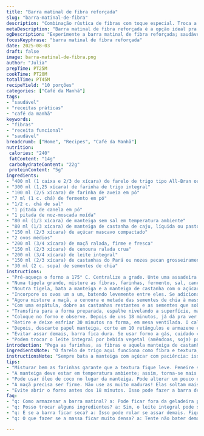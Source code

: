 ```yaml
---
title: "Barra matinal de fibra reforçada"
slug: "barra-matinal-de-fibra"
description: "Combinação rústica de fibras com toque especial. Troca a farinha comum por integral e o leite em pó por farinha de aveia. Adiciona sementes de chia pra dar liga e bolso proteico. Textura crocante das nozes casas com o frescor úmido da cenoura e da maçã. Fermento sutil, quase escondido. Doce na medida do troco, sem grudar. Ideal pra quem curte café da manhã funcional, rápido, sem firula. Conserva fácil, segura um pouco no congelador. Mistura fácil. Panela pra usar, não criar. Sabe aquele cheirinho da infância? Tá ali, só que com um quê de adulto esperto."
metaDescription: "Barra matinal de fibra reforçada é a opção ideal pra um café da manhã nutritivo e prático, cheio de sabores e texturas."
ogDescription: "Experimente a barra matinal de fibra reforçada; saudável e deliciosa, perfeita pra quem busca uma refeição rápida e funcional."
focusKeyphrase: "barra matinal de fibra reforçada"
date: 2025-08-03
draft: false
image: barra-matinal-de-fibra.png
author: "Julia"
prepTime: PT25M
cookTime: PT20M
totalTime: PT45M
recipeYield: "10 porções"
categories: ["Café da Manhã"]
tags:
- "saudável"
- "receitas práticas"
- "café da manhã"
keywords:
- "fibras"
- "receita funcional"
- "saudável"
breadcrumb: ["Home", "Recipes", "Café da Manhã"]
nutrition: 
 calories: "240"
 fatContent: "14g"
 carbohydrateContent: "22g"
 proteinContent: "5g"
ingredients:
- "400 ml (1 caixa e 2/3 de xícara) de farelo de trigo tipo All-Bran ou Buds"
- "300 ml (1,25 xícara) de farinha de trigo integral"
- "100 ml (2/5 xícara) de farinha de aveia em pó"
- "7 ml (1 c. chá) de fermento em pó"
- "1/2 c. chá de sal"
- "1 pitada de canela em pó"
- "1 pitada de noz-moscada moída"
- "80 ml (1/3 xícara) de manteiga sem sal em temperatura ambiente"
- "80 ml (1/3 xícara) de manteiga de castanha de caju, líquida ou pastosa"
- "150 ml (2/3 xícara) de açúcar mascavo compactado"
- "2 ovos médios"
- "200 ml (3/4 xícara) de maçã ralada, firme e fresca"
- "150 ml (2/3 xícara) de cenoura ralada crua"
- "200 ml (3/4 xícara) de leite integral"
- "150 ml (2/3 xícara) de castanhas do Pará ou nozes pecan grosseiramente picadas"
- "30 ml (2 c. sopa) de sementes de chia"
instructions:
- "Pré-aqueça o forno a 175° C. Centralize a grade. Unte uma assadeira retangular (30 x 22 cm) com manteiga e forre com papel manteiga, deixando sobra pra facilitar o desenforme."
- "Numa tigela grande, misture as fibras, farinhas, fermento, sal, canela e noz-moscada. O segredo aqui é peneirar os ingredientes secos para voltar uma mistura aerada; dá textura melhor. Reserve."
- "Noutra tigela, bata a manteiga e a manteiga de castanha com o açúcar mascavo até ficar cremoso e claro — não passar do ponto que vira líquido, só até ficar homogêneo e sem grumos. Isso garante barra menos densa."
- "Incorpore os ovos um a um, batendo levemente entre eles. Se adicionar tudo junto, pode talhar. Essa paciência faz diferença."
- "Agora misture a maçã, a cenoura e metade das sementes de chia à massa cremosa. Em seguida, acrescente a mistura seca aos poucos, intercalando com o leite. Bata só até unir — não quer desenvolve muito glúten nem massa elástica."
- "Com uma espátula, dobre as castanhas restantes e as sementes que sobraram, distribuindo uniformemente, mas delicadamente para não amassar ou liberar óleo. A castanha é a alma da crocância, mas pode virar pasta se for mexida demais."
- "Transfira para a forma preparada, espalhe nivelando a superfície, mas nada muito polido. A textura bruta permite o topo rachar e dourar com charme."
- "Coloque no forno e observe. Depois de uns 18 minutos, já dá pra ver cheirinho de assado, bordas firmes e topo começando a bronzearem. Teste do palito: deve sair com migalhas úmidas, não completamente seco."
- "Retire e deixe esfriar 30 minutos na forma, em mesa ventilada. O calor residual ainda vai ajudar a firmar sem ressecar."
- "Depois, descarte papel manteiga, corte em 10 retângulos e armazene em pote fechado. Vai até 3 dias fora da geladeira, mas na  geladeira aguenta uma semana. Congelar? Embale bem e dura meses. Dá pra descongelar no micro-ondas rapidinho, sem perder textura."
- "Evitar assar demais, barra fica dura. Se usar forno a gás, cuidado com pontos quentes, gira a forma na metade do tempo pra assar por igual."
- "Podem trocar o leite integral por bebida vegetal (amêndoas, soja) para versão vegana; aí substitua o ovo por 'linhaça de um ovo' para amarrar a massa. Manteiga pode ir de óleo de coco, mas muda leve perfil de sabor. Castanhas do Pará dão luxo, mas noz comum funciona bem. Farinha integral deixa um gosto mais intenso, se quiser mais leve pode usar metade integral, metade branca."
introduction: "Pega as farinhas, as fibras e aquela manteiga de castanhas esquecida na geladeira. Já viu que é barra matinal pesada para nutrir corpo e alma. Não é 'light', é corpo cheio, com textura que custou várias tentativas aqui na minha cozinha. Joguei longe o que ficava muito solto, esfarelado demais. Troquei o leite em pó por farinha de aveia pra dar umidade natural, fixar a liga sem pesar. Use a cenoura definida como na receita para crunch sutil; ralada fina pode empapar demais; entre raspas e grosseiro, achei ideal. As amêndoas viraram parça da castanha de caju, pra efeito diferente. Aí vai um segredo — sementes de chia dão liga apesar de não parecer, são quase invisíveis mas seguram tudo juntos. Equilíbrio da canela e noz-moscada têm que ser de leve, pra dar frescor, não pra virar bolo de festa. Aí entra o doce. Açúcar mascavo não só adoça, mas hidrata, com aquele toque caramelizado, mais ‘terra’. Assa até visual de topo craquelado com bordas firmes. O cheiro? Madeira e maçã, tostado com capricho. Esse é o tipo de barra que não te deixa sedento, segura corpo, não desmancha no primeiro quico."
ingredientsNote: "O farelo de trigo aqui funciona como fibra e textura; pode trocar por farelo de aveia, muda menos do que parece. Evite farinha muito fina, que deixa massa pesada, a integral traz sabor e valor nutricional. Farinha de aveia no lugar do leite em pó traz sabor e umidade, sem ter um sabor lácteo dominante. A manteiga precisa mesmo estar em temperatura ambiente pra emulsificar direito, bolos não perdoam manteiga fria. Troque manteiga de castanha de caju por amêndoas ou até pasta de amendoim, mudando o perfil, mas dá liga e sabor. Açúcar mascavo umidade e cor, claro, mas pode usar mel esquentando a manteiga, só equilibra com menos líquido. Para a maçã, prefira sempre uma mais firme, tipo Gala ou Fuji, para evitar que libere água demais. A cenoura ralada tem que estar seca, se insisti muito molhada, consegue alterar tempo e densidade. As castanhas podem ser substituídas sem pena: pecan, amêndoas, castanha do pará, mesmo avelã. As sementes de chia fora do comum aqui, porque costumava ser muito quebradiço — elas seguram a massa como cola, e ainda dão um boost de ômega-3. Ingredientes substitutos sempre mudam detalhes de textura e sabor, mas a proporção mantém a massa equilibrada."
instructionsNote: "Sempre bata a manteiga com açúcar com paciência: isso cria ar na mistura, que ajuda crescer a barra sem precisar uma enorme quantidade de fermento. Bater os ovos um a um evita talhar, pasta homogênea é chave — massa esfarelada ou quebradiça vem de mistura rápida demais quando ainda frio. As fibras e farinhas devem ser misturadas separadamente para garantir distribuição uniforme do fermento. Intercalar ingredientes secos com leite dá uniformidade, evita grumos. Use espátula para incorporar castanhas delicadamente, sem mastigar a massa. A temperatura do forno importa: muito quente, aquece rápido e queima as bordas; muito frio, barra fica úmida e pesada. Manter o forno limpo também ajuda que o calor seja uniforme, Não abra o forno nos primeiros 15 minutos pois quebra o crescimento da barra. A prova do palito tem que ser feita com prática: deve sair ligeiramente úmido, sinal que manteve umidade de maçã e cenoura. Esfriar bem nunca pule — barra ainda úmida tende a quebrar na hora de cortar. Congelar vai preservar sabor e textura, porém, embale bem pra não ressecar. Essa barra é resistência, feita pra durar um café completo ou post-treino."
tips:
- "Misturar bem as farinhas garante que a textura fique leve. Peneire sempre; ajuda a arejar a mistura e melhora o resultado final."
- "A manteiga deve estar em temperatura ambiente; assim, torna-se mais fácil bater com o açúcar. Se estiver fria, a massa não fica homogênea."
- "Pode usar óleo de coco no lugar da manteiga. Pode alterar um pouco o sabor, mas traz maciez. Troque também por pasta de amendoim se quiser uma pegada diferente."
- "A maçã precisa ser firme. Não use as muito maduras! Elas soltam mais água e isso altera a textura da barra. Cenouras também devem ser secas."
- "Evite abrir o forno antes dos 18 minutos. Isso pode fazer a barra desabar. Sempre de olho na cor; deve ficar dourada, cheirosa."
faq:
- "q: Como armazenar a barra matinal? a: Pode ficar fora da geladeira por até 3 dias. Se geladeira, até uma semana. Congelar? Embale bem, conserva por meses."
- "q: Posso trocar alguns ingredientes? a: Sim, o leite integral pode ser trocado por bebida vegetal. E o ovo pode ser substituído por linhaça de um ovo."
- "q: E se a barra ficar seca? a: Isso pode rolar se assar demais. Fique atento ao teste do palito. Deve sair úmido. Se passar do ponto, já era."
- "q: O que fazer se a massa ficar muito densa? a: Tente não bater demais. Se misturar os ovos muito rápido, pode virar uma massa espessa. Misture delicadamente."

---
```

